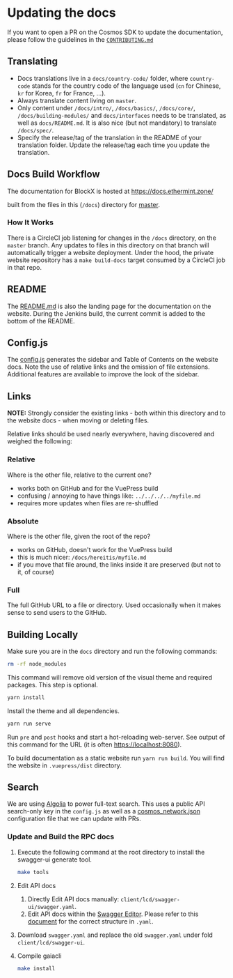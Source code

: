 # Updating the docs

If you want to open a PR on the Cosmos SDK to update the documentation, please follow the guidelines in the [`CONTRIBUTING.md`](https://github.com/defi-ventures/ethermint/tree/master/CONTRIBUTING.md#updating-documentation)

## Translating

- Docs translations live in a `docs/country-code/` folder, where `country-code` stands for the country code of the language used (`cn` for Chinese, `kr` for Korea, `fr` for France, ...).
- Always translate content living on `master`.
- Only content under `/docs/intro/`, `/docs/basics/`, `/docs/core/`, `/docs/building-modules/` and `docs/interfaces` needs to be translated, as well as `docs/README.md`. It is also nice (but not mandatory) to translate `/docs/spec/`.
- Specify the release/tag of the translation in the README of your translation folder. Update the release/tag each time you update the translation.

## Docs Build Workflow

The documentation for BlockX is hosted at https://docs.ethermint.zone/

built from the files in this (`/docs`) directory for
[master](https://github.com/defi-ventures/ethermint/tree/master/docs).

### How It Works

There is a CircleCI job listening for changes in the `/docs` directory, on
the `master` branch. Any updates to files in this directory
on that branch will automatically trigger a website deployment. Under the hood,
the private website repository has a `make build-docs` target consumed by a CircleCI job in that repo.

## README

The [README.md](./README.md) is also the landing page for the documentation
on the website. During the Jenkins build, the current commit is added to the bottom
of the README.

## Config.js

The [config.js](./.vuepress/config.js) generates the sidebar and Table of Contents
on the website docs. Note the use of relative links and the omission of
file extensions. Additional features are available to improve the look
of the sidebar.

## Links

**NOTE:** Strongly consider the existing links - both within this directory
and to the website docs - when moving or deleting files.

Relative links should be used nearly everywhere, having discovered and weighed the following:

### Relative

Where is the other file, relative to the current one?

- works both on GitHub and for the VuePress build
- confusing / annoying to have things like: `../../../../myfile.md`
- requires more updates when files are re-shuffled

### Absolute

Where is the other file, given the root of the repo?

- works on GitHub, doesn't work for the VuePress build
- this is much nicer: `/docs/hereitis/myfile.md`
- if you move that file around, the links inside it are preserved (but not to it, of course)

### Full

The full GitHub URL to a file or directory. Used occasionally when it makes sense
to send users to the GitHub.

## Building Locally

Make sure you are in the `docs` directory and run the following commands:

```bash
rm -rf node_modules
```

This command will remove old version of the visual theme and required packages. This step is optional.

```bash
yarn install
```

Install the theme and all dependencies.

```bash
yarn run serve
```

Run `pre` and `post` hooks and start a hot-reloading web-server. See output of this command for the URL (it is often [https://localhost:8080](https://localhost:8080)).

To build documentation as a static website run `yarn run build`. You will find the website in `.vuepress/dist` directory.

## Search

We are using [Algolia](https://www.algolia.com) to power full-text search. This uses a public API search-only key in the `config.js` as well as a [cosmos_network.json](https://github.com/algolia/docsearch-configs/blob/master/configs/cosmos_network.json) configuration file that we can update with PRs.

### Update and Build the RPC docs

1. Execute the following command at the root directory to install the swagger-ui generate tool.
  
   ```bash
   make tools
   ```

2. Edit API docs
   1. Directly Edit API docs manually: `client/lcd/swagger-ui/swagger.yaml`.
   2. Edit API docs within the [Swagger Editor](https://editor.swagger.io/). Please refer to this [document](https://swagger.io/docs/specification/2-0/basic-structure/) for the correct structure in `.yaml`.
3. Download `swagger.yaml` and replace the old `swagger.yaml` under fold `client/lcd/swagger-ui`.
4. Compile gaiacli

   ```bash
   make install
   ```
